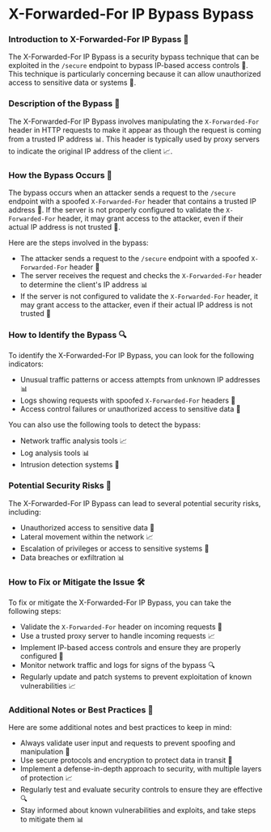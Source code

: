 # X-Forwarded-For IP Bypass Bypass

### Introduction to X-Forwarded-For IP Bypass 🚪
The X-Forwarded-For IP Bypass is a security bypass technique that can be exploited in the `/secure` endpoint to bypass IP-based access controls 🚫. This technique is particularly concerning because it can allow unauthorized access to sensitive data or systems 🤖.

### Description of the Bypass 📝
The X-Forwarded-For IP Bypass involves manipulating the `X-Forwarded-For` header in HTTP requests to make it appear as though the request is coming from a trusted IP address 📊. This header is typically used by proxy servers to indicate the original IP address of the client 📈.

### How the Bypass Occurs 🚨
The bypass occurs when an attacker sends a request to the `/secure` endpoint with a spoofed `X-Forwarded-For` header that contains a trusted IP address 📝. If the server is not properly configured to validate the `X-Forwarded-For` header, it may grant access to the attacker, even if their actual IP address is not trusted 🚫.

Here are the steps involved in the bypass:
* The attacker sends a request to the `/secure` endpoint with a spoofed `X-Forwarded-For` header 📝
* The server receives the request and checks the `X-Forwarded-For` header to determine the client's IP address 📊
* If the server is not configured to validate the `X-Forwarded-For` header, it may grant access to the attacker, even if their actual IP address is not trusted 🚫

### How to Identify the Bypass 🔍
To identify the X-Forwarded-For IP Bypass, you can look for the following indicators:
* Unusual traffic patterns or access attempts from unknown IP addresses 📊
* Logs showing requests with spoofed `X-Forwarded-For` headers 📝
* Access control failures or unauthorized access to sensitive data 🚨

You can also use the following tools to detect the bypass:
* Network traffic analysis tools 📈
* Log analysis tools 📊
* Intrusion detection systems 🚫

### Potential Security Risks 🚨
The X-Forwarded-For IP Bypass can lead to several potential security risks, including:
* Unauthorized access to sensitive data 🤖
* Lateral movement within the network 📈
* Escalation of privileges or access to sensitive systems 🚀
* Data breaches or exfiltration 📊

### How to Fix or Mitigate the Issue 🛠️
To fix or mitigate the X-Forwarded-For IP Bypass, you can take the following steps:
* Validate the `X-Forwarded-For` header on incoming requests 📝
* Use a trusted proxy server to handle incoming requests 📈
* Implement IP-based access controls and ensure they are properly configured 🚫
* Monitor network traffic and logs for signs of the bypass 🔍
* Regularly update and patch systems to prevent exploitation of known vulnerabilities 📈

### Additional Notes or Best Practices 📝
Here are some additional notes and best practices to keep in mind:
* Always validate user input and requests to prevent spoofing and manipulation 📝
* Use secure protocols and encryption to protect data in transit 🚀
* Implement a defense-in-depth approach to security, with multiple layers of protection 📈
* Regularly test and evaluate security controls to ensure they are effective 🔍
* Stay informed about known vulnerabilities and exploits, and take steps to mitigate them 📊